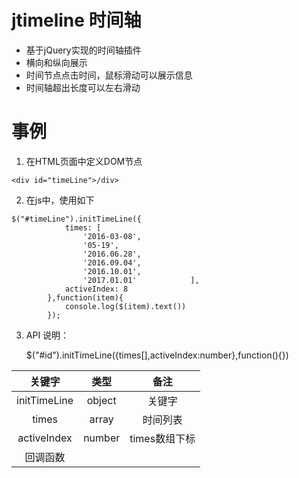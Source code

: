 # jtimeline 时间轴
* 基于jQuery实现的时间轴插件
* 横向和纵向展示
* 时间节点点击时间，鼠标滑动可以展示信息
* 时间轴超出长度可以左右滑动

# 事例

1. 在HTML页面中定义DOM节点
```
<div id="timeLine">/div>
```
2. 在js中，使用如下
```
$("#timeLine").initTimeLine({
            times: [
                '2016-03-08',
                '05-19',
                '2016.06.28',
                '2016.09.04',
                '2016.10.01',
                '2017.01.01'            ],
            activeIndex: 8
        },function(item){
            console.log($(item).text())
        });
```
3. API 说明：

   $("#id").initTimeLine({times[],activeIndex:number},function(){})

|    关键字    |  类型  |     备注      |
| :----------: | :----: | :-----------: |
| initTimeLine | object |    关键字     |
|    times     | array  |   时间列表    |
| activeIndex  | number | times数组下标 |
|   回调函数   |        |               |

